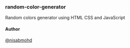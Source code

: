 ### random-color-generator
Random colors generator using HTML CSS and JavaScript




#### Author

[@nisabmohd](https://github.com/nisabmohd)

